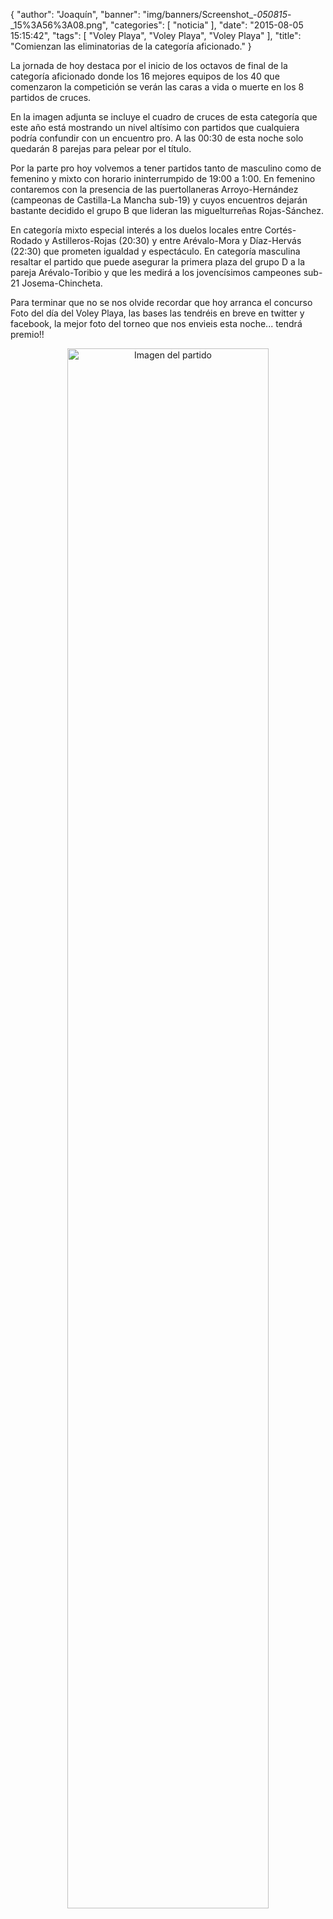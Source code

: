 {
  "author": "Joaquín", 
  "banner": "img/banners/Screenshot_-_050815_-_15%3A56%3A08.png", 
  "categories": [
    "noticia"
  ], 
  "date": "2015-08-05 15:15:42", 
  "tags": [
    "Voley Playa", 
    "Voley Playa", 
    "Voley Playa"
  ], 
  "title": "Comienzan las eliminatorias de la categoría aficionado."
}

La jornada de hoy destaca por el inicio de los octavos de final de la categoría aficionado donde los 16 mejores equipos de los 40 que comenzaron la competición se verán las caras a vida o muerte en los 8 partidos de cruces.

En la imagen adjunta se incluye el cuadro de cruces de esta categoría que este año está mostrando un nivel altísimo con partidos que cualquiera podría confundir con un encuentro pro. A las 00:30 de esta noche solo quedarán 8 parejas para pelear por el título.

Por la parte pro hoy volvemos a tener partidos tanto de masculino como de femenino y mixto con horario ininterrumpido de 19:00 a 1:00. En femenino contaremos con la presencia de las puertollaneras Arroyo-Hernández (campeonas de Castilla-La Mancha sub-19) y cuyos encuentros dejarán bastante decidido el grupo B que lideran las miguelturreñas Rojas-Sánchez.

En categoría mixto especial interés a los duelos locales entre Cortés-Rodado y Astilleros-Rojas (20:30) y entre Arévalo-Mora y Díaz-Hervás (22:30) que prometen igualdad y espectáculo. En categoría masculina resaltar el partido que puede asegurar la primera plaza del grupo D a la pareja Arévalo-Toribio y que les medirá a los jovencísimos campeones sub-21 Josema-Chincheta.

Para terminar que no se nos olvide recordar que hoy arranca el concurso Foto del día del Voley Playa, las bases las tendréis en breve en twitter y facebook, la mejor foto del torneo que nos envieis esta noche... tendrá premio!!

<center>
<a target="_new" href="http://www.advmiguelturra.org/img/banners/Screenshot%20-%20050815%20-%2015%3A56%3A08.png"> 
<img alt="Imagen del partido" width="80%" align="center" src="http://www.advmiguelturra.org/img/banners/Screenshot%20-%20050815%20-%2015%3A56%3A08.png"/> </a> </center>



